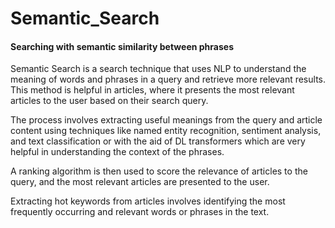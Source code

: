 # Semantic_Search
#### Searching with semantic similarity between phrases
Semantic Search is a search technique that uses NLP to understand the meaning of words and phrases in a query and retrieve more relevant results. This method is helpful in articles, where it presents the most relevant articles to the user based on their search query. 

The process involves extracting useful meanings from the query and article content using techniques like named entity recognition, sentiment analysis, and text classification or with the aid of DL transformers which are very helpful in understanding the context of the phrases. 

A ranking algorithm is then used to score the relevance of articles to the query, and the most relevant articles are presented to the user.

Extracting hot keywords from articles involves identifying the most frequently occurring and relevant words or phrases in the text.

